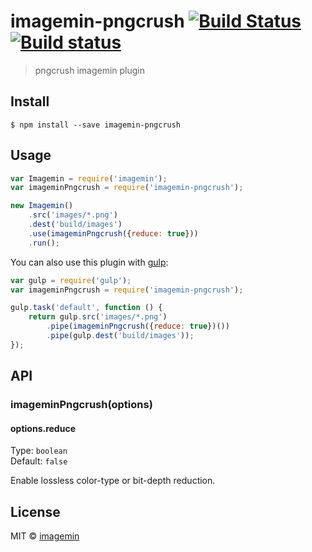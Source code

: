 # imagemin-pngcrush [![Build Status](http://img.shields.io/travis/imagemin/imagemin-pngcrush.svg?style=flat)](https://travis-ci.org/imagemin/imagemin-pngcrush) [![Build status](https://ci.appveyor.com/api/projects/status/9r35h57cfkucec98?svg=true)](https://ci.appveyor.com/project/ShinnosukeWatanabe/imagemin-pngcrush)

> pngcrush imagemin plugin


## Install

```
$ npm install --save imagemin-pngcrush
```


## Usage

```js
var Imagemin = require('imagemin');
var imageminPngcrush = require('imagemin-pngcrush');

new Imagemin()
	.src('images/*.png')
	.dest('build/images')
	.use(imageminPngcrush({reduce: true}))
	.run();
```

You can also use this plugin with [gulp](http://gulpjs.com/):

```js
var gulp = require('gulp');
var imageminPngcrush = require('imagemin-pngcrush');

gulp.task('default', function () {
	return gulp.src('images/*.png')
		.pipe(imageminPngcrush({reduce: true})())
		.pipe(gulp.dest('build/images'));
});
```


## API

### imageminPngcrush(options)

#### options.reduce

Type: `boolean`  
Default: `false`

Enable lossless color-type or bit-depth reduction.


## License

MIT © [imagemin](https://github.com/imagemin)
